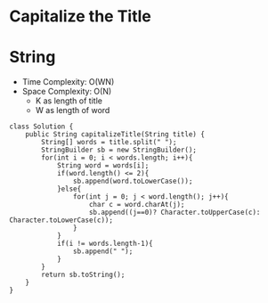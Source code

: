 # Capitalize the Title
# String
* Time Complexity: O(WN)
* Space Complexity: O(N)
	* K as length of title
    * W as length of word
```
class Solution {
    public String capitalizeTitle(String title) {
        String[] words = title.split(" ");
        StringBuilder sb = new StringBuilder();
        for(int i = 0; i < words.length; i++){
            String word = words[i];
            if(word.length() <= 2){
                sb.append(word.toLowerCase());
            }else{
                for(int j = 0; j < word.length(); j++){
                    char c = word.charAt(j);
                    sb.append((j==0)? Character.toUpperCase(c): Character.toLowerCase(c));
                }
            }
            if(i != words.length-1){
                sb.append(" ");
            }
        }
        return sb.toString();
    }
}
```